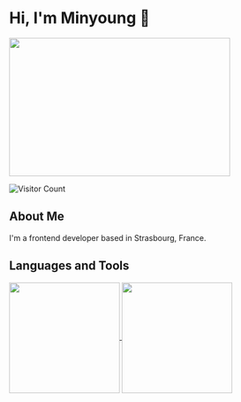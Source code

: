 <h1>Hi, I'm Minyoung 👋</h1>
<img width=400 height=250 src="https://images.unsplash.com/photo-1644792863360-40fa85ea52e7?q=80&w=2070&auto=format&fit=crop&ixlib=rb-4.0.3&ixid=M3wxMjA3fDB8MHxwaG90by1wYWdlfHx8fGVufDB8fHx8fA%3D%3D"/>

![Visitor Count](https://profile-counter.glitch.me/{sinkuu77}/count.svg)

<h2>About Me</h2>
I'm a frontend developer based in Strasbourg, France. 

<h2>Languages and Tools</h2>

<a href="https://github.com/anuraghazra/github-readme-stats">
  <img height=200 align="center" src="https://github-readme-stats.vercel.app/api?username=sinkuu77&theme=radical" />
</a>
<a href="https://github.com/anuraghazra/convoychat">
  <img height=200 align="center" src="https://github-readme-stats.vercel.app/api/top-langs?username=sinkuu77&layout=compact&langs_count=8&card_width=320&theme=radical" />
</a>
